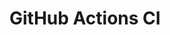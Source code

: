 # GitHub Actions CI








































































































































































































































































































































































































































































































































































































































































































































































































































































































































































































































































































































































































































































































































































































































































































































































































































































































































































































































































































































































































































































































































































































































































































































































































































































































































































































































































































































































































































































































































































































































































































































































































































































































































































































































































































































































































































































































































































































































































